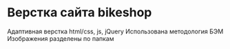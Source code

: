 # Верстка сайта bikeshop
Адаптивная верстка html/css, js, jQuery
Использована методология БЭМ
Изображения разделены по папкам
